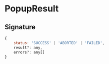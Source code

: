 # PopupResult

## Signature

```javascript
{
    status: 'SUCCESS' | 'ABORTED' | 'FAILED',
    result?: any,
    errors?: any[]
}
```

